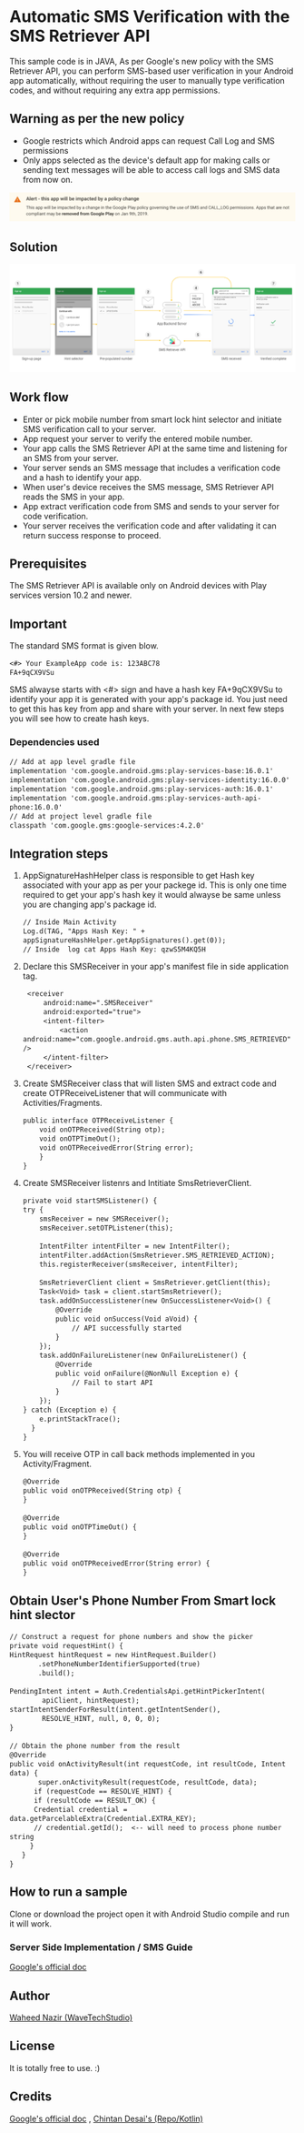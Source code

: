 # Automatic SMS Verification with the SMS Retriever API
This sample code is in JAVA, As per Google's new policy with the SMS Retriever API, you can perform SMS-based user verification in your Android app automatically, without requiring the user to manually type verification codes, and without requiring any extra app permissions.  

## Warning as per the new policy
- Google restricts which Android apps can request Call Log and SMS permissions 
- Only apps selected as the device's default app for making calls or sending text messages will be able to access call logs and SMS data from now on.
<img src="./screens/googles_warning.png" width=“400”/>

## Solution
<img src="./screens/sms_retriever_api.png" width=“400”/>

## Work flow

- Enter or pick mobile number from smart lock hint selector and initiate SMS verification call to your server.
- App request your server to verify the entered mobile number.
- Your app calls the SMS Retriever API at the same time and listening for an SMS from your server.
- Your server sends an SMS message that includes a verification code and a hash to identify your app.
- When user's device receives the SMS message, SMS Retriever API reads the SMS in your app.
- App extract verification code from SMS and sends to your server for code verification.
- Your server receives the verification code and after validating it can return success response to proceed.

## Prerequisites
The SMS Retriever API is available only on Android devices with Play services version 10.2 and newer.

## Important
The standard SMS format is given blow.

    <#> Your ExampleApp code is: 123ABC78 
    FA+9qCX9VSu

SMS alwayse starts with <#> sign and have a hash key FA+9qCX9VSu to identify your app it is generated with your app's package id. You just need to get this has key from app and share with your server. 
In next few steps you will see how to create hash keys.

### Dependencies used
    // Add at app level gradle file
    implementation 'com.google.android.gms:play-services-base:16.0.1'
    implementation 'com.google.android.gms:play-services-identity:16.0.0'
    implementation 'com.google.android.gms:play-services-auth:16.0.1'
    implementation 'com.google.android.gms:play-services-auth-api-phone:16.0.0'
    // Add at project level gradle file
    classpath 'com.google.gms:google-services:4.2.0'
    
## Integration steps
1. AppSignatureHashHelper class is responsible to get Hash key associated with your app as per your packege id. This is only one time required to get your app's hash key it would alwayse be same unless you are changing app's package id.
       
       // Inside Main Activity 
       Log.d(TAG, "Apps Hash Key: " + appSignatureHashHelper.getAppSignatures().get(0));
       // Inside  log cat Apps Hash Key: qzwS5M4KQ5H
        
                
2. Declare this SMSReceiver in your app's manifest file in side application tag.

        <receiver
            android:name=".SMSReceiver"
            android:exported="true">
            <intent-filter>
                <action android:name="com.google.android.gms.auth.api.phone.SMS_RETRIEVED" />
            </intent-filter>
        </receiver> 
3. Create SMSReceiver class that will listen SMS and extract code and create OTPReceiveListener that will communicate with Activities/Fragments.
      
       public interface OTPReceiveListener {
           void onOTPReceived(String otp);
           void onOTPTimeOut();
           void onOTPReceivedError(String error);
           }
       }
4.  Create SMSReceiver listenrs and Intitiate SmsRetrieverClient. 

        private void startSMSListener() {
        try {
            smsReceiver = new SMSReceiver();
            smsReceiver.setOTPListener(this);

            IntentFilter intentFilter = new IntentFilter();
            intentFilter.addAction(SmsRetriever.SMS_RETRIEVED_ACTION);
            this.registerReceiver(smsReceiver, intentFilter);

            SmsRetrieverClient client = SmsRetriever.getClient(this);
            Task<Void> task = client.startSmsRetriever();
            task.addOnSuccessListener(new OnSuccessListener<Void>() {
                @Override
                public void onSuccess(Void aVoid) {
                    // API successfully started
                }
            });
            task.addOnFailureListener(new OnFailureListener() {
                @Override
                public void onFailure(@NonNull Exception e) {
                    // Fail to start API
                }
            });
        } catch (Exception e) {
            e.printStackTrace();
          }
        }
5. You will receive OTP in call back methods implemented in you  Activity/Fragment.
    
       @Override
       public void onOTPReceived(String otp) {
       }

       @Override
       public void onOTPTimeOut() {
       }

       @Override
       public void onOTPReceivedError(String error) {
       }

## Obtain User's Phone Number From Smart lock hint slector
    // Construct a request for phone numbers and show the picker
    private void requestHint() {
    HintRequest hintRequest = new HintRequest.Builder()
           .setPhoneNumberIdentifierSupported(true)
           .build();

    PendingIntent intent = Auth.CredentialsApi.getHintPickerIntent(
            apiClient, hintRequest);
    startIntentSenderForResult(intent.getIntentSender(),
            RESOLVE_HINT, null, 0, 0, 0);
    }

    // Obtain the phone number from the result
    @Override
    public void onActivityResult(int requestCode, int resultCode, Intent data) {
           super.onActivityResult(requestCode, resultCode, data);
          if (requestCode == RESOLVE_HINT) {
          if (resultCode == RESULT_OK) {
          Credential credential = data.getParcelableExtra(Credential.EXTRA_KEY);
          // credential.getId();  <-- will need to process phone number string
         }
       }
    }

## How to run a sample
 Clone or download the project open it with Android Studio compile and run it will work.


### Server Side Implementation / SMS Guide
[Google's official doc](https://developers.google.com/identity/sms-retriever/verify)

## Author
[Waheed Nazir (WaveTechStudio)](https://www.linkedin.com/in/waheed-nazir-36521579/ "Waheed Nazir (WaveTechStudio)")

## License
It is totally free to use. :)

## Credits
[Google's official doc](https://developers.google.com/identity/sms-retriever/overview) , 
[Chintan Desai's (Repo/Kotlin)](https://github.com/chintandesai49/SMSRetrieverAPIDemo) 
